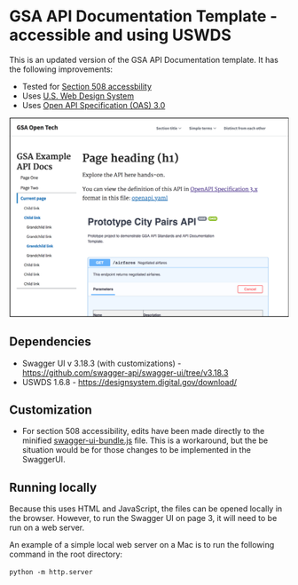 # GSA API Documentation Template - accessible and using USWDS

This is an updated version of the GSA API Documentation template. It has the following improvements:
- Tested for [Section 508 accessbility](https://section508.gov/)
- Uses [U.S. Web Design System](https://designsystem.digital.gov/)
- Uses [Open API Specification (OAS) 3.0](https://github.com/OAI/OpenAPI-Specification)


![alt text](screenshot_of_doco_template.png "Screenshot of API documentation template with Prototype City Pairs API")


## Dependencies
- Swagger UI v 3.18.3 (with customizations) - https://github.com/swagger-api/swagger-ui/tree/v3.18.3
- USWDS 1.6.8 - https://designsystem.digital.gov/download/

## Customization
- For section 508 accessibility, edits have been made directly to the minified [swagger-ui-bundle.js](swagger-ui-bundle.js) file. This is a workaround, but the be situation would be for those changes to be implemented in the SwaggerUI.

## Running locally  

Because this uses HTML and JavaScript, the files can be opened locally in the browser. However, to run the Swagger UI on page 3, it will need to be run on a web server.

An example of a simple local web server on a Mac is to run the following command in the root directory:

`python -m http.server`